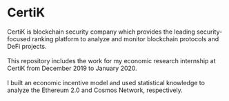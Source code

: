 # CertiK
CertiK is blockchain security company which provides the leading security-focused ranking platform to analyze and monitor blockchain protocols and DeFi projects. <br/> <br/>
This repository includes the work for my economic research internship at CertiK from December 2019 to January 2020.<br/> <br/>
I built an economic incentive model and used statistical knowledge to analyze the Ethereum 2.0 and Cosmos Network, respectively.
